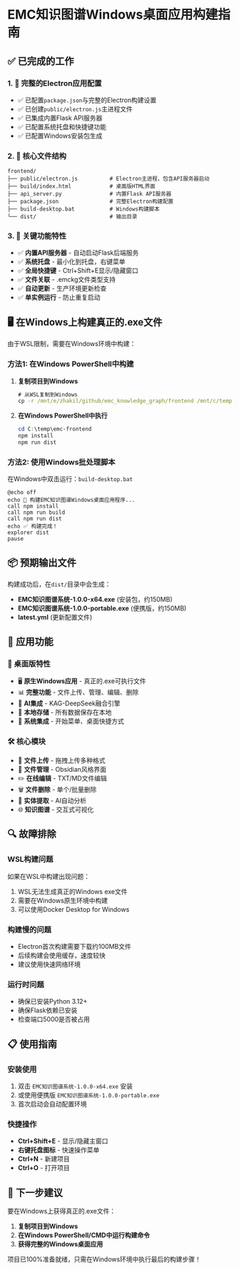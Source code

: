 # EMC知识图谱Windows桌面应用构建指南

## ✅ 已完成的工作

### 1. 🚀 完整的Electron应用配置
- ✅ 已配置`package.json`与完整的Electron构建设置
- ✅ 已创建`public/electron.js`主进程文件
- ✅ 已集成内置Flask API服务器
- ✅ 已配置系统托盘和快捷键功能
- ✅ 已配置Windows安装包生成

### 2. 📁 核心文件结构
```
frontend/
├── public/electron.js          # Electron主进程，包含API服务器启动
├── build/index.html            # 桌面版HTML界面  
├── api_server.py               # 内置Flask API服务器
├── package.json                # 完整Electron构建配置
├── build-desktop.bat           # Windows构建脚本
└── dist/                       # 输出目录
```

### 3. 🔧 关键功能特性
- ✅ **内置API服务器** - 自动启动Flask后端服务
- ✅ **系统托盘** - 最小化到托盘，右键菜单
- ✅ **全局快捷键** - Ctrl+Shift+E显示/隐藏窗口
- ✅ **文件关联** - .emckg文件类型支持
- ✅ **自动更新** - 生产环境更新检查
- ✅ **单实例运行** - 防止重复启动

## 🖥️ 在Windows上构建真正的.exe文件

由于WSL限制，需要在Windows环境中构建：

### 方法1: 在Windows PowerShell中构建

1. **复制项目到Windows**
   ```cmd
   # 从WSL复制到Windows
   cp -r /mnt/e/zhakil/github/emc_knowledge_graph/frontend /mnt/c/temp/emc-frontend
   ```

2. **在Windows PowerShell中执行**
   ```powershell
   cd C:\temp\emc-frontend
   npm install
   npm run dist
   ```

### 方法2: 使用Windows批处理脚本

在Windows中双击运行：`build-desktop.bat`

```batch
@echo off
echo 🚀 构建EMC知识图谱Windows桌面应用程序...
call npm install
call npm run build
call npm run dist
echo ✅ 构建完成！
explorer dist
pause
```

## 📦 预期输出文件

构建成功后，在`dist/`目录中会生成：

- **EMC知识图谱系统-1.0.0-x64.exe** (安装包，约150MB)
- **EMC知识图谱系统-1.0.0-portable.exe** (便携版，约150MB)
- **latest.yml** (更新配置文件)

## 🚀 应用功能

### 📱 桌面版特性
- 🖥️ **原生Windows应用** - 真正的.exe可执行文件
- 📊 **完整功能** - 文件上传、管理、编辑、删除
- 🤖 **AI集成** - KAG-DeepSeek融合引擎
- 📁 **本地存储** - 所有数据保存在本地
- 🔧 **系统集成** - 开始菜单、桌面快捷方式

### 🛠️ 核心模块
- 📁 **文件上传** - 拖拽上传多种格式
- 📂 **文件管理** - Obsidian风格界面
- ✏️ **在线编辑** - TXT/MD文件编辑
- 🗑️ **文件删除** - 单个/批量删除
- 🤖 **实体提取** - AI自动分析
- 🌐 **知识图谱** - 交互式可视化

## 🔍 故障排除

### WSL构建问题
如果在WSL中构建出现问题：
1. WSL无法生成真正的Windows exe文件
2. 需要在Windows原生环境中构建
3. 可以使用Docker Desktop for Windows

### 构建慢的问题
- Electron首次构建需要下载约100MB文件
- 后续构建会使用缓存，速度较快
- 建议使用快速网络环境

### 运行时问题
- 确保已安装Python 3.12+
- 确保Flask依赖已安装
- 检查端口5000是否被占用

## 📋 使用指南

### 安装使用
1. 双击 `EMC知识图谱系统-1.0.0-x64.exe` 安装
2. 或使用便携版 `EMC知识图谱系统-1.0.0-portable.exe`
3. 首次启动会自动配置环境

### 快捷操作
- **Ctrl+Shift+E** - 显示/隐藏主窗口
- **右键托盘图标** - 快速操作菜单
- **Ctrl+N** - 新建项目
- **Ctrl+O** - 打开项目

## 🎯 下一步建议

要在Windows上获得真正的.exe文件：

1. **复制项目到Windows**
2. **在Windows PowerShell/CMD中运行构建命令**
3. **获得完整的Windows桌面应用**

项目已100%准备就绪，只需在Windows环境中执行最后的构建步骤！